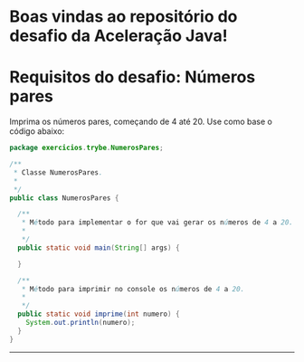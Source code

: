 # Boas vindas ao repositório do desafio da Aceleração Java!


# Requisitos do desafio: Números pares

Imprima os números pares, começando de 4 até 20. Use como base o código abaixo:

```java
package exercicios.trybe.NumerosPares;

/**
 * Classe NumerosPares.
 * 
 */
public class NumerosPares {

  /**
   * Método para implementar o for que vai gerar os números de 4 a 20.
   * 
   */
  public static void main(String[] args) {

  }

  /**
   * Método para imprimir no console os números de 4 a 20.
   * 
   */
  public static void imprime(int numero) {
    System.out.println(numero);
  }
}
```

---
